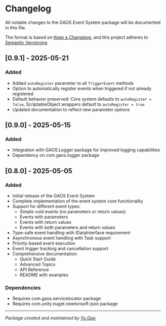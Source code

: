 # Changelog
All notable changes to the GAOS Event System package will be documented in this file.

The format is based on [Keep a Changelog](https://keepachangelog.com/en/1.0.0/),
and this project adheres to [Semantic Versioning](https://semver.org/spec/v2.0.0.html).

## [0.9.1] - 2025-05-21
### Added
- Added `autoRegister` parameter to all `TriggerEvent` methods
- Option to automatically register events when triggered if not already registered
- Default behavior preserved: Core system defaults to `autoRegister = false`, ScriptableObject wrappers default to `autoRegister = true`
- Updated documentation to reflect new parameter options

## [0.9.0] - 2025-05-15
### Added
- Integration with GAOS.Logger package for improved logging capabilities
- Dependency on com.gaos.logger package

## [0.8.0] - 2025-05-05
### Added
- Initial release of the GAOS Event System
- Complete implementation of the event system core functionality
- Support for different event types:
  - Simple void events (no parameters or return values)
  - Events with parameters
  - Events with return values
  - Events with both parameters and return values
- Type-safe event handling with IDataInterface requirement
- Asynchronous event handling with Task support
- Priority-based event execution
- Event trigger tracking and cancellation support
- Comprehensive documentation:
  - Quick Start Guide
  - Advanced Topics
  - API Reference
  - README with examples

### Dependencies
- Requires com.gaos.servicelocator package
- Requires com.unity.nuget.newtonsoft-json package

---
*Package created and maintained by [Yu Gao](https://www.linkedin.com/in/yugao-luckyvr)* 